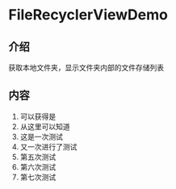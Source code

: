 # FileRecyclerViewDemo
## 介绍

获取本地文件夹，显示文件夹内部的文件存储列表

## 内容

1. 可以获得是
2. 从这里可以知道
3. 这是一次测试
4. 又一次进行了测试
5. 第五次测试
6. 第六次测试
7. 第七次测试